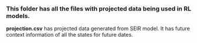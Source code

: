 ### This folder has all the files with projected data being used in RL models.
**projection.csv** has projected data generated from SEIR model. It has future context information of all the states for future dates.
